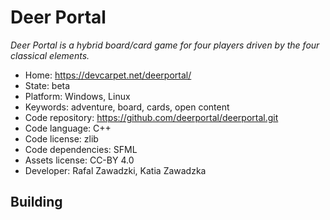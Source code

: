 # Deer Portal

_Deer Portal is a hybrid board/card game for four players driven by the four classical elements._

- Home: https://devcarpet.net/deerportal/
- State: beta
- Platform: Windows, Linux
- Keywords: adventure, board, cards, open content
- Code repository: https://github.com/deerportal/deerportal.git
- Code language: C++
- Code license: zlib
- Code dependencies: SFML
- Assets license: CC-BY 4.0
- Developer: Rafal Zawadzki, Katia Zawadzka

## Building
